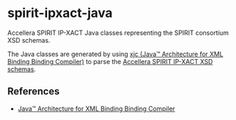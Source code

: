 spirit-ipxact-java
==================

Accellera SPIRIT IP-XACT Java classes representing the SPIRIT consortium XSD schemas.

The Java classes are generated by using [xjc (Java™ Architecture for XML Binding Binding Compiler)][1] to parse the [Accellera SPIRIT IP-XACT XSD schemas][2].

References
----------

* [Java™ Architecture for XML Binding Binding Compiler](http://docs.oracle.com/javase/7/docs/technotes/tools/share/xjc.html)

[1]: http://docs.oracle.com/javase/7/docs/technotes/tools/share/xjc.html  "Java™ Architecture for XML Binding Binding Compiler"
[2]: http://www.accellera.org/XMLSchema                                   "Accellera SPIRIT IP-XACT Schemas"
